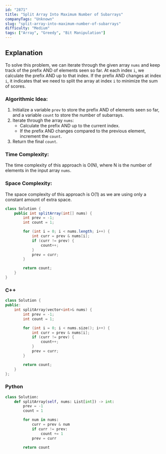 ```yaml
---
id: "2871"
title: "Split Array Into Maximum Number of Subarrays"
companyTags: "Unknown"
slug: "split-array-into-maximum-number-of-subarrays"
difficulty: "Medium"
tags: ["Array", "Greedy", "Bit Manipulation"]
---
```


## Explanation
To solve this problem, we can iterate through the given array `nums` and keep track of the prefix AND of elements seen so far. At each index `i`, we calculate the prefix AND up to that index. If the prefix AND changes at index `i`, it indicates that we need to split the array at index `i` to minimize the sum of scores.

### Algorithmic Idea:
1. Initialize a variable `prev` to store the prefix AND of elements seen so far, and a variable `count` to store the number of subarrays.
2. Iterate through the array `nums`:
   - Calculate the prefix AND up to the current index.
   - If the prefix AND changes compared to the previous element, increment the `count`.
3. Return the final `count`.

### Time Complexity:
The time complexity of this approach is O(N), where N is the number of elements in the input array `nums`.

### Space Complexity:
The space complexity of this approach is O(1) as we are using only a constant amount of extra space.
```java
class Solution {
    public int splitArray(int[] nums) {
        int prev = -1;
        int count = 1;

        for (int i = 0; i < nums.length; i++) {
            int curr = prev & nums[i];
            if (curr != prev) {
                count++;
            }
            prev = curr;
        }

        return count;
    }
}
```

### C++
```cpp
class Solution {
public:
    int splitArray(vector<int>& nums) {
        int prev = -1;
        int count = 1;

        for (int i = 0; i < nums.size(); i++) {
            int curr = prev & nums[i];
            if (curr != prev) {
                count++;
            }
            prev = curr;
        }

        return count;
    }
};
```

### Python
```python
class Solution:
    def splitArray(self, nums: List[int]) -> int:
        prev = -1
        count = 1

        for num in nums:
            curr = prev & num
            if curr != prev:
                count += 1
            prev = curr

        return count
```